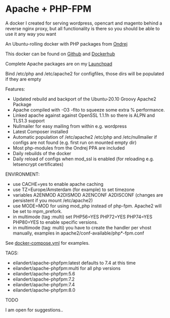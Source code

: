 # Apache + PHP-FPM

A docker I created for serving wordpress, opencart and magento behind a reverse nginx proxy, but all functionality is there so you should be able to use it any way you want

An Ubuntu-rolling docker with PHP packages from [Ondrej](https://launchpad.net/~ondrej/+archive/ubuntu/php)

This docker can be found on [Github](https://github.com/eilandert/dockerized/tree/master/apache-phpfpm) and [Dockerhub](https://hub.docker.com/r/eilandert/apache-phpfpm)

Complete Apache packages are on my [Launchpad](https://launchpad.net/~eilander/+archive/ubuntu/apache2)

Bind /etc/php and /etc/apache2 for configfiles, those dirs will be populated if they are empty


Features:

- Updated rebuild and backport of the Ubuntu-20.10 Groovy Apache2 Package
- Apache compiled with -O3 -flto to squeeze some extra % performance.
- Linked apache against against OpenSSL 1.1.1h so there is ALPN and TLS1.3 support
- Nullmailer for easy mailing from within e.g. wordpress
- Latest Composer installed
- Automatic population of /etc/apache2 /etc/php and /etc/nullmailer if configs are not found (e.g. first run on mounted empty dir)
- Most php-modules from the Ondrej PPA are included
- Daily rebuilds of the docker
- Daily reload of configs when mod_ssl is enabled (for reloading e.g. letsencrypt certificates)


ENVIRONMENT:

- use CACHE=yes to enable apache caching
- use TZ=Europe/Amsterdam (for example) to set timezone
- variables A2ENMOD A2DISMOD A2ENCONF A2DISCONF (changes are persistent if you mount /etc/apache2)
- use MODE=MOD for using mod_php instead of php-fpm. Apache2 will be set to mpm_prefork.
- in multimode (tag :multi) set PHP56=YES PHP72=YES PHP74=YES PHP80=YES to enable specific versions.
- in multimode (tag: multi) you have to create the handler per vhost manually, examples in apache2/conf-available/php\*-fpm.conf

See [docker-compose.yml](https://github.com/eilandert/dockerized/blob/master/apache-phpfpm/docker-compose.yml) for examples.

TAGS:

- eilandert/apache-phpfpm:latest defaults to 7.4 at this time
- eilandert/apache-phpfpm:multi for all php versions
- eilandert/apache-phpfpm:5.6
- eilandert/apache-phpfpm:7.2
- eilandert/apache-phpfpm:7.4
- eilandert/apache-phpfpm:8.0

TODO

I am open for suggestions..
